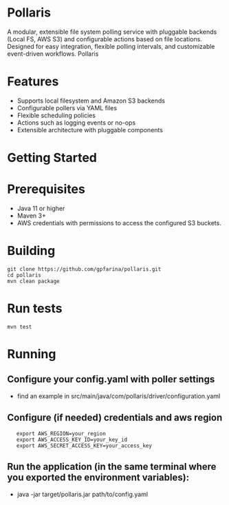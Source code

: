 # Pollaris
A modular, extensible file system polling service with pluggable backends (Local FS, AWS S3) and configurable actions based on file locations. Designed for easy integration, flexible polling intervals, and customizable event-driven workflows.
Pollaris

# Features
 * Supports local filesystem and Amazon S3 backends
 * Configurable pollers via YAML files
 * Flexible scheduling policies 
 * Actions such as logging events or no-ops
 * Extensible architecture with pluggable components



# Getting Started

# Prerequisites
* Java 11 or higher
* Maven 3+
* AWS credentials with permissions to access the configured S3 buckets.

# Building
```
git clone https://github.com/gpfarina/pollaris.git
cd pollaris
mvn clean package
```
# Run tests
```
mvn test
```
# Running
 ## Configure your config.yaml with poller settings
 * find an example in  src/main/java/com/pollaris/driver/configuration.yaml
 ## Configure (if needed) credentials and aws region
 ```
    export AWS_REGION=your_region
    export AWS_ACCESS_KEY_ID=your_key_id
    export AWS_SECRET_ACCESS_KEY=your_access_key
 ```
 ## Run the application (in the same terminal where you exported the environment variables):
 * java -jar target/pollaris.jar path/to/config.yaml
